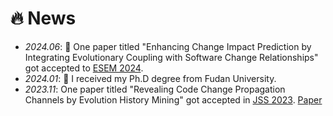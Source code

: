 # 🔥 News
- *2024.06*: 🎉 One paper titled "Enhancing Change Impact Prediction by Integrating Evolutionary Coupling with Software Change Relationships" got accepted to <a href="https://conf.researchr.org/home/esem-2024">ESEM 2024</a>.
- *2024.01*: 🎉 I received my Ph.D degree from Fudan University.
- *2023.11*: One paper titled "Revealing Code Change Propagation Channels by Evolution History Mining" got accepted in
            <a href="https://www.sciencedirect.com/science/article/pii/S0164121223003072"
               >JSS 2023</a>.
            <a href="http://zhoudaihong.github.io/files/2024_JSS_CPC.pdf"
               class="btn btn--success btn--small">Paper</a>
